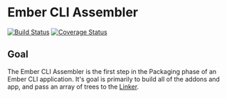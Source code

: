 # Ember CLI Assembler

[![Build Status][travis-badge]][travis-badge-url] [![Coverage Status](https://coveralls.io/repos/chadhietala/ember-cli-assembler/badge.svg?branch=master&service=github)](https://coveralls.io/github/chadhietala/ember-cli-assembler?branch=master)

## Goal
The Ember CLI Assembler is the first step in the Packaging phase of an Ember CLI application. It's goal is primarily to build all of the addons and app, and pass an array of trees to the [Linker](https://github.com/chadhietala/ember-cli-linker).

[travis-badge]: https://travis-ci.org/chadhietala/ember-cli-assembler.svg?branch=master
[travis-badge-url]: https://travis-ci.org/chadhietala/ember-cli-assembler
